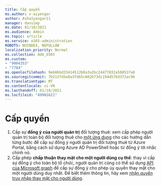 ```yaml
---
title: Cấp quyền
ms.author: v-aiyengar
author: AshaIyengar21
manager: dansimp
ms.date: 01/18/2021
ms.audience: Admin
ms.topic: article
ms.service: o365-administration
ROBOTS: NOINDEX, NOFOLLOW
localization_priority: Normal
ms.collection: Adm_O365
ms.custom:
- "9004353"
- "7784"
ms.openlocfilehash: 9e686bd33414512b0a3a2bc24477832a508537a8
ms.sourcegitcommit: 7b213fd5e8a3fdb5c602673dc194d576d372ac96
ms.translationtype: MT
ms.contentlocale: vi-VN
ms.lasthandoff: 01/18/2021
ms.locfileid: "49901621"
---
```

# <a name="grant-permissions"></a>Cấp quyền

1. Cấp sự **đồng ý của người quản trị** đối tượng thuê: xem cấp phép người quản trị toàn bộ đối tượng thuê cho [một ứng dụng](https://docs.microsoft.com/azure/active-directory/manage-apps/grant-admin-consent) cho các hướng dẫn từng bước để cấp sự đồng ý người quản trị đối tượng thuê từ Azure Portal, bằng cách sử dụng Azure AD PowerShell hoặc từ đồng ý lời nhắc chính nó.
1. Cấp phép **chấp thuận thay mặt cho một người dùng cụ thể**: thay vì cấp sự đồng ý cho toàn bộ tổ chức, người quản trị cũng có thể sử dụng [API của Microsoft graph](https://docs.microsoft.com/graph/use-the-api) để cấp sự đồng ý cho phép ủy quyền thay mặt cho một người dùng duy nhất. Để biết thêm thông tin, hãy xem [nhận quyền truy nhập thay mặt cho người dùng](https://docs.microsoft.com/graph/auth-v2-user).